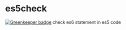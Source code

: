 # es5check

[![Greenkeeper badge](https://badges.greenkeeper.io/yeliex/es5check.svg)](https://greenkeeper.io/)
check es6 statement in es5 code
